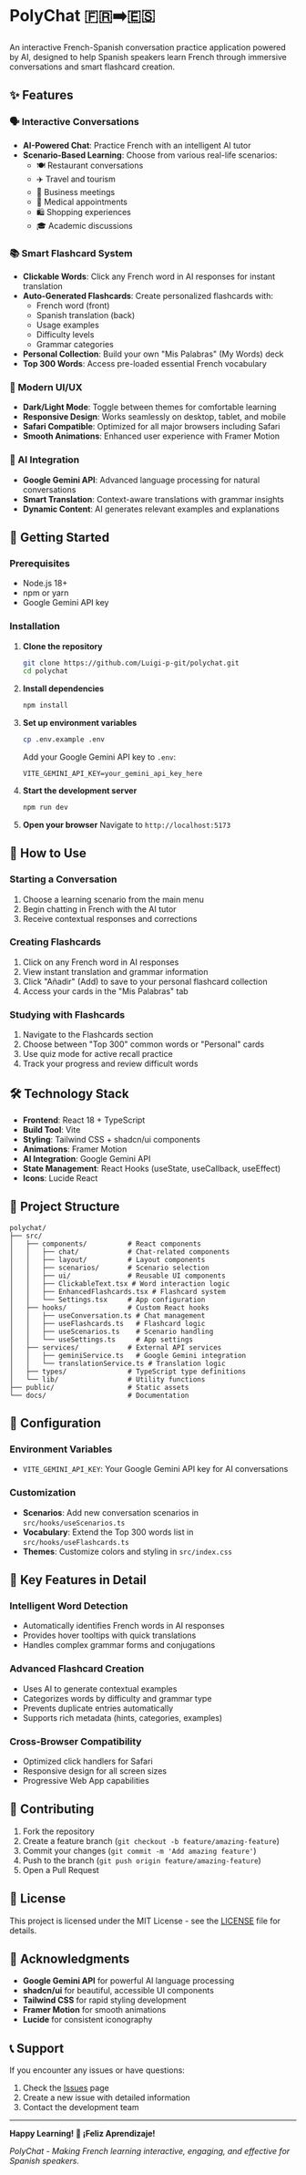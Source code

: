 # PolyChat 🇫🇷➡️🇪🇸

An interactive French-Spanish conversation practice application powered by AI, designed to help Spanish speakers learn French through immersive conversations and smart flashcard creation.

## ✨ Features

### 🗣️ Interactive Conversations
- **AI-Powered Chat**: Practice French with an intelligent AI tutor
- **Scenario-Based Learning**: Choose from various real-life scenarios:
  - 🍽️ Restaurant conversations
  - ✈️ Travel and tourism
  - 💼 Business meetings
  - 🏥 Medical appointments
  - 🛍️ Shopping experiences
  - 🎓 Academic discussions

### 📚 Smart Flashcard System
- **Clickable Words**: Click any French word in AI responses for instant translation
- **Auto-Generated Flashcards**: Create personalized flashcards with:
  - French word (front)
  - Spanish translation (back)
  - Usage examples
  - Difficulty levels
  - Grammar categories
- **Personal Collection**: Build your own "Mis Palabras" (My Words) deck
- **Top 300 Words**: Access pre-loaded essential French vocabulary

### 🎨 Modern UI/UX
- **Dark/Light Mode**: Toggle between themes for comfortable learning
- **Responsive Design**: Works seamlessly on desktop, tablet, and mobile
- **Safari Compatible**: Optimized for all major browsers including Safari
- **Smooth Animations**: Enhanced user experience with Framer Motion

### 🤖 AI Integration
- **Google Gemini API**: Advanced language processing for natural conversations
- **Smart Translation**: Context-aware translations with grammar insights
- **Dynamic Content**: AI generates relevant examples and explanations

## 🚀 Getting Started

### Prerequisites
- Node.js 18+ 
- npm or yarn
- Google Gemini API key

### Installation

1. **Clone the repository**
   ```bash
   git clone https://github.com/Luigi-p-git/polychat.git
   cd polychat
   ```

2. **Install dependencies**
   ```bash
   npm install
   ```

3. **Set up environment variables**
   ```bash
   cp .env.example .env
   ```
   
   Add your Google Gemini API key to `.env`:
   ```env
   VITE_GEMINI_API_KEY=your_gemini_api_key_here
   ```

4. **Start the development server**
   ```bash
   npm run dev
   ```

5. **Open your browser**
   Navigate to `http://localhost:5173`

## 🎯 How to Use

### Starting a Conversation
1. Choose a learning scenario from the main menu
2. Begin chatting in French with the AI tutor
3. Receive contextual responses and corrections

### Creating Flashcards
1. Click on any French word in AI responses
2. View instant translation and grammar information
3. Click "Añadir" (Add) to save to your personal flashcard collection
4. Access your cards in the "Mis Palabras" tab

### Studying with Flashcards
1. Navigate to the Flashcards section
2. Choose between "Top 300" common words or "Personal" cards
3. Use quiz mode for active recall practice
4. Track your progress and review difficult words

## 🛠️ Technology Stack

- **Frontend**: React 18 + TypeScript
- **Build Tool**: Vite
- **Styling**: Tailwind CSS + shadcn/ui components
- **Animations**: Framer Motion
- **AI Integration**: Google Gemini API
- **State Management**: React Hooks (useState, useCallback, useEffect)
- **Icons**: Lucide React

## 📁 Project Structure

```
polychat/
├── src/
│   ├── components/          # React components
│   │   ├── chat/            # Chat-related components
│   │   ├── layout/          # Layout components
│   │   ├── scenarios/       # Scenario selection
│   │   ├── ui/              # Reusable UI components
│   │   ├── ClickableText.tsx # Word interaction logic
│   │   ├── EnhancedFlashcards.tsx # Flashcard system
│   │   └── Settings.tsx     # App configuration
│   ├── hooks/               # Custom React hooks
│   │   ├── useConversation.ts # Chat management
│   │   ├── useFlashcards.ts   # Flashcard logic
│   │   ├── useScenarios.ts    # Scenario handling
│   │   └── useSettings.ts     # App settings
│   ├── services/            # External API services
│   │   ├── geminiService.ts   # Google Gemini integration
│   │   └── translationService.ts # Translation logic
│   ├── types/               # TypeScript type definitions
│   └── lib/                 # Utility functions
├── public/                  # Static assets
└── docs/                    # Documentation
```

## 🔧 Configuration

### Environment Variables
- `VITE_GEMINI_API_KEY`: Your Google Gemini API key for AI conversations

### Customization
- **Scenarios**: Add new conversation scenarios in `src/hooks/useScenarios.ts`
- **Vocabulary**: Extend the Top 300 words list in `src/hooks/useFlashcards.ts`
- **Themes**: Customize colors and styling in `src/index.css`

## 🌟 Key Features in Detail

### Intelligent Word Detection
- Automatically identifies French words in AI responses
- Provides hover tooltips with quick translations
- Handles complex grammar forms and conjugations

### Advanced Flashcard Creation
- Uses AI to generate contextual examples
- Categorizes words by difficulty and grammar type
- Prevents duplicate entries automatically
- Supports rich metadata (hints, categories, examples)

### Cross-Browser Compatibility
- Optimized click handlers for Safari
- Responsive design for all screen sizes
- Progressive Web App capabilities

## 🤝 Contributing

1. Fork the repository
2. Create a feature branch (`git checkout -b feature/amazing-feature`)
3. Commit your changes (`git commit -m 'Add amazing feature'`)
4. Push to the branch (`git push origin feature/amazing-feature`)
5. Open a Pull Request

## 📝 License

This project is licensed under the MIT License - see the [LICENSE](LICENSE) file for details.

## 🙏 Acknowledgments

- **Google Gemini API** for powerful AI language processing
- **shadcn/ui** for beautiful, accessible UI components
- **Tailwind CSS** for rapid styling development
- **Framer Motion** for smooth animations
- **Lucide** for consistent iconography

## 📞 Support

If you encounter any issues or have questions:
1. Check the [Issues](https://github.com/Luigi-p-git/polychat/issues) page
2. Create a new issue with detailed information
3. Contact the development team

---

**Happy Learning! 🎉 ¡Feliz Aprendizaje!**

*PolyChat - Making French learning interactive, engaging, and effective for Spanish speakers.*
